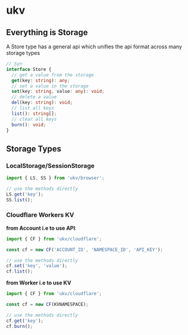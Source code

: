 # ukv

## Everything is Storage
A Store type has a general api which unifies the api format across many storage types

```ts
// Syn
interface Store {
  // get a value from the storage
  get(key: string): any;
  // set a value in the storage
  set(key: string, value: any): void;
  // delete a value
  del(key: string): void;
  // list all keys
  list(): string[];
  // clear all keys
  burn(): void;
}
```

## Storage Types
### LocalStorage/SessionStorage
```ts
import { LS, SS } from 'ukv/browser';

// use the methods directly
LS.get('key');
SS.list();
```

### Cloudflare Workers KV
**from Account i.e to use API**:
```ts
import { CF } from 'ukv/cloudflare';

const cf = new CF('ACCOUNT_ID', 'NAMESPACE_ID', 'API_KEY');

// use the methods directly
cf.set('key', 'value');
cf.list();
```

**from Worker i.e to use KV**
```ts
import { CF } from 'ukv/cloudflare';

const cf = new CF(KVNAMESPACE);

// use the methods directly
cf.get('key');
cf.burn();
```
